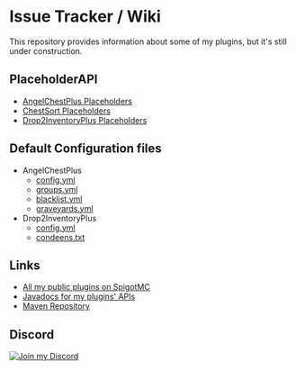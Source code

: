 # Issue Tracker / Wiki

This repository provides information about some of my plugins, but it's still under construction.

## PlaceholderAPI
- [AngelChestPlus Placeholders](https://github.com/JEFF-Media-GbR/issue-tracker/wiki/AngelChest-PlaceholderAPI)
- [ChestSort Placeholders](https://github.com/JEFF-Media-GbR/issue-tracker/wiki/ChestSort-PlaceholderAPI)
- [Drop2InventoryPlus Placeholders](https://github.com/JEFF-Media-GbR/issue-tracker/wiki/Drop2Inventory-Placeholders)

## Default Configuration files
- AngelChestPlus
  - [config.yml](https://github.com/JEFF-Media-GbR/issue-tracker/blob/main/Configuration%20Files/AngelChest/config.yml)
  - [groups.yml](https://github.com/JEFF-Media-GbR/issue-tracker/blob/main/Configuration%20Files/AngelChest/groups.yml)
  - [blacklist.yml](https://github.com/JEFF-Media-GbR/issue-tracker/blob/main/Configuration%20Files/AngelChest/blacklist.yml)
  - [graveyards.yml](https://github.com/JEFF-Media-GbR/issue-tracker/blob/main/Configuration%20Files/AngelChest/graveyards.yml)
- Drop2InventoryPlus
  - [config.yml](https://github.com/JEFF-Media-GbR/issue-tracker/blob/main/Configuration%20Files/Drop2Inventory/config.yml)
  - [condeens.txt](https://github.com/JEFF-Media-GbR/issue-tracker/blob/main/Configuration%20Files/Drop2Inventory/condense.txt)

## Links
- [All my public plugins on SpigotMC](https://www.spigotmc.org/resources/authors/mfnalex.175238/)
- [Javadocs for my plugins' APIs](https://repo.jeff-media.com/javadocs/)
- [Maven Repository](https://repo.jeff-media.com/maven2/)

## Discord

[![Join my Discord](https://api.jeff-media.de/img/discord1.png)](https://discord.jeff-media.com)
